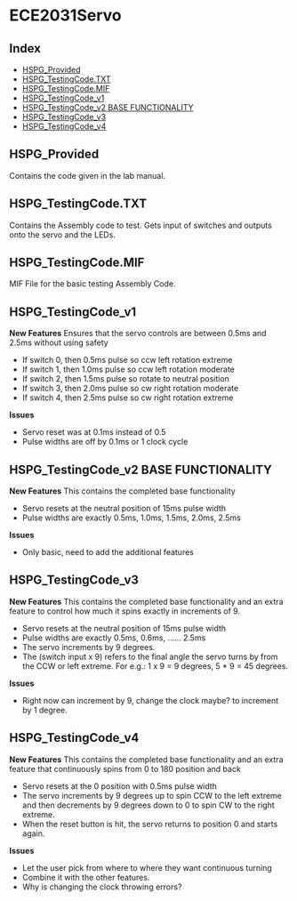 # ECE2031Servo

## Index
- [HSPG_Provided](#HSPG_Provided)
- [HSPG_TestingCode.TXT](#HSPG_TestingCode.TXT)
- [HSPG_TestingCode.MIF](HSPG_TestingCode.MIF)
- [HSPG_TestingCode_v1](#HSPG_TestingCode_v1)
- [HSPG_TestingCode_v2 BASE FUNCTIONALITY](#HSPG_TestingCode_v2)
- [HSPG_TestingCode_v3](#HSPG_TestingCode_v3)
- [HSPG_TestingCode_v4](#HSPG_TestingCode_v4)



## HSPG_Provided
Contains the code given in the lab manual.

## HSPG_TestingCode.TXT
Contains the Assembly code to test. Gets input of switches and outputs onto the servo and the LEDs.

## HSPG_TestingCode.MIF
MIF File for the basic testing Assembly Code.

## HSPG_TestingCode_v1

**New Features**
Ensures that the servo controls are between 0.5ms and 2.5ms without using safety

- If switch 0, then 0.5ms pulse so ccw left rotation extreme
- If switch 1, then 1.0ms pulse so ccw left rotation moderate
- If switch 2, then 1.5ms pulse so rotate to neutral position
- If switch 3, then 2.0ms pulse so cw right rotation moderate
- If switch 4, then 2.5ms pulse so cw right rotation extreme

**Issues**

- Servo reset was at 0.1ms instead of 0.5
- Pulse widths are off by 0.1ms or 1 clock cycle

## HSPG_TestingCode_v2 BASE FUNCTIONALITY

**New Features**
This contains the completed base functionality

- Servo resets at the neutral position of 15ms pulse width
- Pulse widths are exactly 0.5ms, 1.0ms, 1.5ms, 2.0ms, 2.5ms

**Issues**

- Only basic, need to add the additional features


 ## HSPG_TestingCode_v3 

**New Features**
This contains the completed base functionality and an extra feature to control how much it spins exactly in increments of 9.

- Servo resets at the neutral position of 15ms pulse width
- Pulse widths are exactly 0.5ms, 0.6ms, ...... 2.5ms
- The servo increments by 9 degrees.
- The (switch input x 9) refers to the final angle the servo turns by from the CCW or left extreme. For e.g.: 1 x 9 = 9 degrees, 5 * 9 = 45 degrees.

**Issues**

- Right now can increment by 9, change the clock maybe? to increment by 1 degree.


## HSPG_TestingCode_v4 

**New Features**
This contains the completed base functionality and an extra feature that continuously spins from 0 to 180 position and back

- Servo resets at the 0 position with 0.5ms pulse width
- The servo increments by 9 degrees up to spin CCW to the left extreme and then decrements by 9 degrees down to 0 to spin CW to the right extreme.
- When the reset button is hit, the servo returns to position 0 and starts again.

**Issues**

- Let the user pick from where to where they want continuous turning
- Combine it with the other features.
- Why is changing the clock throwing errors?
  


